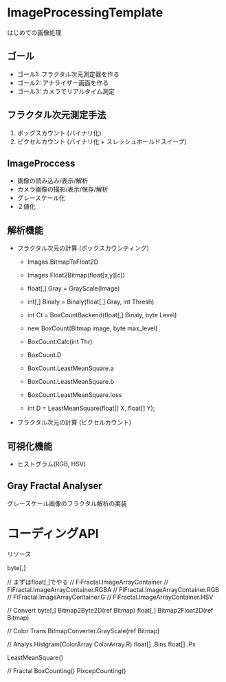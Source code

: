 # ImageProcessingTemplate
はじめての画像処理


## ゴール

- ゴール1: フラクタル次元測定器を作る
- ゴール2: アナライザー画面を作る
- ゴール3: カメラでリアルタイム測定


## フラクタル次元測定手法

1. ボックスカウント (バイナリ化)
2. ピクセルカウント (バイナリ化 + スレッシュホールドスイープ)


## ImageProccess

- 画像の読み込み/表示/解析
- カメラ画像の撮影/表示/保存/解析
- グレースケール化
- ２値化


## 解析機能
- フラクタル次元の計算 (ボックスカウンティング)
	
	- Images.BitmapToFloat2D
	- Images.Float2Bitmap(float[x,y][c])


	- float[,] Gray = GrayScale(Image)
	- int[,] Binaly = Binaly(float[,] Gray, int Thresh)

	- int Ct = BoxCountBackend(float[,] Binaly, byte Level)

	- new BoxCount(Bitmap image, byte max_level)
	- BoxCount.Calc(int Thr)
	- BoxCount.D
	- BoxCount.LeastMeanSquare.a
	- BoxCount.LeastMeanSquare.b
	- BoxCount.LeastMeanSquare.loss

	- int D = LeastMeanSquare(float[] X, float[] Y);

- フラクタル次元の計算 (ピクセルカウント)

## 可視化機能
- ヒストグラム(RGB, HSV)


## Gray Fractal Analyser

グレースケール画像のフラクタル解析の実装



# コーディングAPI

リソース

byte[,]

// まずはfloat[,]でやる
// FiFractal.ImageArrayContainer
// FiFractal.ImageArrayContainer.RGBA
// FiFractal.ImageArrayContainer.RGB
// FiFractal.ImageArrayContainer.G
// FiFractal.ImageArrayContainer.HSV


// Convert
byte[,] Bitmap2Byte2D(ref Bitmap)
float[,] Bitmap2Float2D(ref Bitmap)


// Color Trans
BitmapConverter.GrayScale(ref Bitmap)


// Analys
Histgram(ColorArray ColorArray.R)
	float[] .Bins
	float[] .Px

LeastMeanSquare()


// Fractal
BoxCounting()
PixcepCounting()



